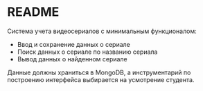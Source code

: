 # README

Система учета видеосериалов с минимальным функционалом:
  * Ввод и сохранение данных о сериале
  * Поиск данных о сериале по названию сериала
  * Вывод данных о найденном сериале
  
Данные должны храниться в MongoDB, а инструментарий по построению интерфейса выбирается на усмотрение студента.
